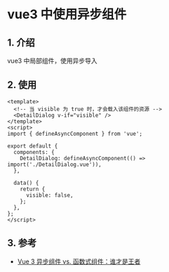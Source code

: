 <!--#region
@author 吴钦飞
@email wuqinfei@qq.com
@create date 2024-05-28 14:30:33
@modify date 2024-05-28 14:30:33
@desc [description]
#endregion-->

# vue3 中使用异步组件

## 1. 介绍

vue3 中局部组件，使用异步导入

## 2. 使用

```vue
<template>
  <!-- 当 visible 为 true 时，才会载入该组件的资源 -->
  <DetailDialog v-if="visible" />
</template>
<script>
import { defineAsyncComponent } from 'vue';

export default {
  components: {
    DetailDialog: defineAsyncComponent(() => import('./DetailDialog.vue')),
  },

  data() {
    return {
      visible: false,
    };
  },
};
</script>
```

## 3. 参考

* [Vue 3 异步组件 vs. 函数式组件：谁才是王者](https://juejin.cn/post/7242735049417375805)